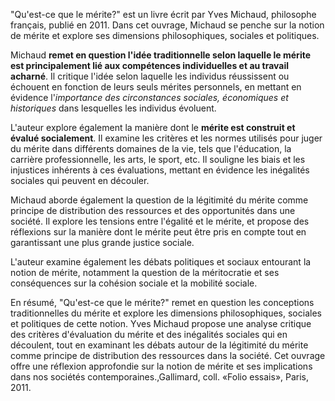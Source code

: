 "Qu'est-ce que le mérite?" est un livre écrit par Yves Michaud, philosophe français, publié en 2011. Dans cet ouvrage, Michaud se penche sur la notion de mérite et explore ses dimensions philosophiques, sociales et politiques.

Michaud **remet en question l'idée traditionnelle selon laquelle le mérite est principalement lié aux compétences individuelles et au travail acharné**. Il critique l'idée selon laquelle les individus réussissent ou échouent en fonction de leurs seuls mérites personnels, en mettant en évidence l'*importance des circonstances sociales, économiques et historiques* dans lesquelles les individus évoluent.

L'auteur explore également la manière dont le **mérite est construit et évalué socialement**. Il examine les critères et les normes utilisés pour juger du mérite dans différents domaines de la vie, tels que l'éducation, la carrière professionnelle, les arts, le sport, etc. Il souligne les biais et les injustices inhérents à ces évaluations, mettant en évidence les inégalités sociales qui peuvent en découler.

Michaud aborde également la question de la légitimité du mérite comme principe de distribution des ressources et des opportunités dans une société. Il explore les tensions entre l'égalité et le mérite, et propose des réflexions sur la manière dont le mérite peut être pris en compte tout en garantissant une plus grande justice sociale.

L'auteur examine également les débats politiques et sociaux entourant la notion de mérite, notamment la question de la méritocratie et ses conséquences sur la cohésion sociale et la mobilité sociale.

En résumé, "Qu'est-ce que le mérite?" remet en question les conceptions traditionnelles du mérite et explore les dimensions philosophiques, sociales et politiques de cette notion. Yves Michaud propose une analyse critique des critères d'évaluation du mérite et des inégalités sociales qui en découlent, tout en examinant les débats autour de la légitimité du mérite comme principe de distribution des ressources dans la société. Cet ouvrage offre une réflexion approfondie sur la notion de mérite et ses implications dans nos sociétés contemporaines.,Gallimard, coll. «Folio essais», Paris, 2011.